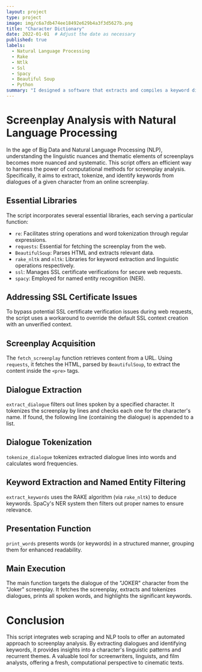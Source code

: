 ```yaml
---
layout: project
type: project
image: img/c6a7db474ee18492e629b4a3f3d5627b.png
title: "Character Dictionary"
date: 2022-01-01  # Adjust the date as necessary
published: true
labels:
  - Natural Language Processing
  - Rake
  - Ntlk
  - Ssl
  - Spacy
  - Beautiful Soup
  - Python
summary: "I designed a software that extracts and compiles a keyword dictionary for individual characters from film or TV scripts."
---
```

# Screenplay Analysis with Natural Language Processing

In the age of Big Data and Natural Language Processing (NLP), understanding the linguistic nuances and thematic elements of screenplays becomes more nuanced and systematic. This script offers an efficient way to harness the power of computational methods for screenplay analysis. Specifically, it aims to extract, tokenize, and identify keywords from dialogues of a given character from an online screenplay.

## Essential Libraries

The script incorporates several essential libraries, each serving a particular function:

- `re`: Facilitates string operations and word tokenization through regular expressions.
- `requests`: Essential for fetching the screenplay from the web.
- `BeautifulSoup`: Parses HTML and extracts relevant data.
- `rake_nltk` and `nltk`: Libraries for keyword extraction and linguistic operations respectively.
- `ssl`: Manages SSL certificate verifications for secure web requests.
- `spacy`: Employed for named entity recognition (NER).

## Addressing SSL Certificate Issues

To bypass potential SSL certificate verification issues during web requests, the script uses a workaround to override the default SSL context creation with an unverified context.

## Screenplay Acquisition

The `fetch_screenplay` function retrieves content from a URL. Using `requests`, it fetches the HTML, parsed by `BeautifulSoup`, to extract the content inside the `<pre>` tags.

## Dialogue Extraction

`extract_dialogue` filters out lines spoken by a specified character. It tokenizes the screenplay by lines and checks each one for the character's name. If found, the following line (containing the dialogue) is appended to a list.

## Dialogue Tokenization

`tokenize_dialogue` tokenizes extracted dialogue lines into words and calculates word frequencies.

## Keyword Extraction and Named Entity Filtering

`extract_keywords` uses the RAKE algorithm (via `rake_nltk`) to deduce keywords. SpaCy's NER system then filters out proper names to ensure relevance.

## Presentation Function

`print_words` presents words (or keywords) in a structured manner, grouping them for enhanced readability.

## Main Execution

The main function targets the dialogue of the "JOKER" character from the "Joker" screenplay. It fetches the screenplay, extracts and tokenizes dialogues, prints all spoken words, and highlights the significant keywords.

# Conclusion

This script integrates web scraping and NLP tools to offer an automated approach to screenplay analysis. By extracting dialogues and identifying keywords, it provides insights into a character's linguistic patterns and recurrent themes. A valuable tool for screenwriters, linguists, and film analysts, offering a fresh, computational perspective to cinematic texts.

